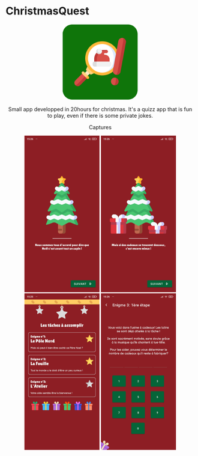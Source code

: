 # ChristmasQuest

<p align="center">
    <img src="captures/logo.png" width="200">
</p>

<p align="center">
    Small app developped in 20hours for christmas. It's a quizz app that is fun to play, even if there is some private jokes.
</p>

<p align="center"> 
   Captures
</p>

<p align="center">
    <img src="captures/Screen1.jpg" width="200"/> <img src="captures/Screen2.jpg" width="200"/> <img src="captures/Screen3.jpg" width="200"/> <img src="captures/Screen4.jpg" width="200"/>
</p>
